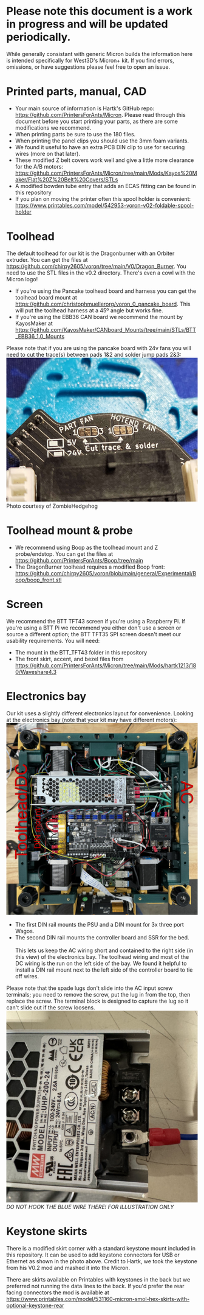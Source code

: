 # **Please note this document is a work in progress and will be updated periodically.**
While generally consistant with generic Micron builds the information here is intended specifically for West3D's Micron+ kit. If you find errors, omissions, or have suggestions please feel free to open an issue.

# Printed parts, manual, CAD
- Your main source of information is Hartk's GitHub repo: https://github.com/PrintersForAnts/Micron. Please read through this document before you start printing your parts, as there are some modifications we recommend.
- When printing parts be sure to use the 180 files.
- When printing the panel clips you should use the 3mm foam variants.
- We found it useful to have an extra PCB DIN clip to use for securing wires (more on that later).
- These modified Z belt covers work well and give a little more clearance for the A/B motors: https://github.com/PrintersForAnts/Micron/tree/main/Mods/Kayos%20Maker/Flat%20Z%20Belt%20Covers/STLs
- A modified bowden tube entry that adds an ECAS fitting can be found in this repository
- If you plan on moving the printer often this spool holder is convenient: https://www.printables.com/model/542953-voron-v02-foldable-spool-holder
# Toolhead
The default toolhead for our kit is the Dragonburner with an Orbiter extruder. You can get the files at https://github.com/chirpy2605/voron/tree/main/V0/Dragon_Burner. You need to use the STL files in the v0.2 directory. There's even a cowl with the Micron logo!

- If you're using the Pancake toolhead board and harness you can get the toolhead board mount at https://github.com/christophmuellerorg/voron_0_pancake_board. This will put the toolhead harness at a 45º angle but works fine.
- If you're using the EBB36 CAN board we recommend the mount by KayosMaker at https://github.com/KayosMaker/CANboard_Mounts/tree/main/STLs/BTT_EBB36_1.0_Mounts

Please note that if you are using the pancake board with 24v fans you will need to cut the trace(s) between pads 1&2 and solder jump pads 2&3:
![image](images/image_002.jpg)
Photo courtesy of ZombieHedgehog
# Toolhead mount & probe
- We recommend using Boop as the toolhead mount and Z probe/endstop. You can get the files at https://github.com/PrintersForAnts/Boop/tree/main
- The DragonBurner toolhead requires a modified Boop front: https://github.com/chirpy2605/voron/blob/main/general/Experimental/Boop/boop_front.stl

# Screen
We recommend the BTT TFT43 screen if you're using a Raspberry Pi. If you're using a BTT Pi we recommend you either don't use a screen or source a different option; the BTT TFT35 SPI screen doesn't meet our usability requirements. You will need:
- The mount in the BTT_TFT43 folder in this repository
- The front skirt, accent, and bezel files from https://github.com/PrintersForAnts/Micron/tree/main/Mods/hartk1213/180/Waveshare4.3

# Electronics bay
Our kit uses a slightly different electronics layout for convenience. Looking at the electronics bay (note that your kit may have different motors):
![image](images/image_001.jpg)
- The first DIN rail mounts the PSU and a DIN mount for 3x three port Wagos.
- The second DIN rail mounts the controller board and SSR for the bed.
<br><br>This lets us keep the AC wiring short and contained to the right side (in this view) of the electronics bay. The toolhead wiring and most of the DC wiring is the run on the left side of the bay. We found it helpful to install a DIN rail mount next to the left side of the controller board to tie off wires.

Please note that the spade lugs don't slide into the AC input screw terminals; you need to remove the screw, put the lug in from the top, then replace the screw. The terminal block is designed to capture the lug so it can't slide out if the screw loosens.
![image](images/image_003.jpg "*DO NOT HOOK THE BLUE WIRE THERE! FOR ILLUSTRATION ONLY*")
*DO NOT HOOK THE BLUE WIRE THERE! FOR ILLUSTRATION ONLY*

# Keystone skirts
There is a modified skirt corner with a standard keystone mount included in this repository. It can be used to add keystone connectors for USB or Ethernet as shown in the photo above. Credit to Hartk, we took the keystone from his V0.2 mod and mashed it into the Micron.

There are skirts available on Printables with keystones in the back but we preferred not running the data lines to the back. If you'd prefer the rear facing connectors the mod is available at https://www.printables.com/model/531160-micron-smol-hex-skirts-with-optional-keystone-rear